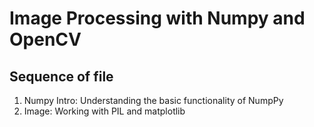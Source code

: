 # Image Processing with Numpy and OpenCV  
## Sequence of file  
1. Numpy Intro: Understanding the basic functionality of NumpPy  
2. Image: Working with PIL and matplotlib  
